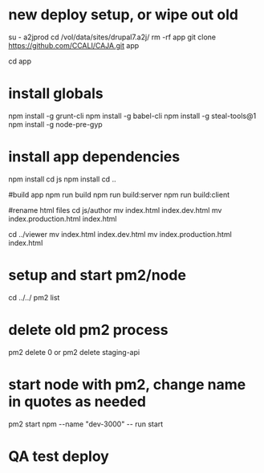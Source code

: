# new deploy setup, or wipe out old
su - a2jprod
cd /vol/data/sites/drupal7.a2j/
rm -rf app
git clone https://github.com/CCALI/CAJA.git app

cd app

# install globals
npm install -g grunt-cli
npm install -g babel-cli
npm install -g steal-tools@1
npm install -g node-pre-gyp

# install app dependencies
npm install
cd js
npm install
cd ..

#build app
npm run build
npm run build:server
npm run build:client

#rename html files
cd js/author
mv index.html index.dev.html
mv index.production.html index.html

cd ../viewer
mv index.html index.dev.html
mv index.production.html index.html

# setup and start pm2/node
cd ../../
pm2 list

# delete old pm2 process
pm2 delete 0 or pm2 delete staging-api

# start node with pm2, change name in quotes as needed
pm2 start npm --name "dev-3000" -- run start

# QA test deploy
